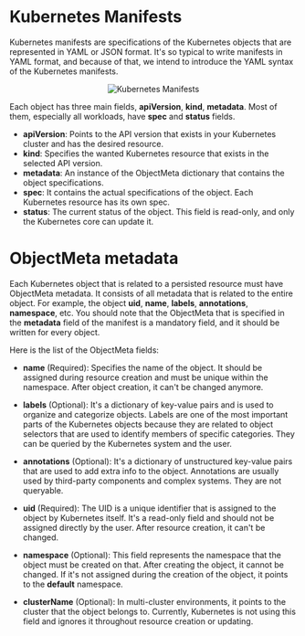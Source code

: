 # Kubernetes Manifests

Kubernetes manifests are specifications of the Kubernetes objects that are represented in YAML or JSON format. It's so typical to write manifests in YAML format, and because of that, we intend to introduce the YAML syntax of the Kubernetes manifests.

<p align="center">
  <img alt="Kubernetes Manifests" src="https://raw.githubusercontent.com/ssbostan/kubernetes-complete-reference/master/assets/contents/concepts/manifests/manifests.png">
</p>

Each object has three main fields, **apiVersion**, **kind**, **metadata**. Most of them, especially all workloads, have **spec** and **status** fields.

 - **apiVersion**: Points to the API version that exists in your Kubernetes cluster and has the desired resource.
 - **kind**: Specifies the wanted Kubernetes resource that exists in the selected API version.
 - **metadata**: An instance of the ObjectMeta dictionary that contains the object specifications.
 - **spec**: It contains the actual specifications of the object. Each Kubernetes resource has its own spec.
 - **status**: The current status of the object. This field is read-only, and only the Kubernetes core can update it.

# <a name="objectmeta">ObjectMeta metadata</a>

Each Kubernetes object that is related to a persisted resource must have ObjectMeta metadata. It consists of all metadata that is related to the entire object. For example, the object **uid**, **name**, **labels**, **annotations**, **namespace**, etc. You should note that the ObjectMeta that is specified in the **metadata** field of the manifest is a mandatory field, and it should be written for every object.

Here is the list of the ObjectMeta fields:

 - **name** (Required): Specifies the name of the object. It should be assigned during resource creation and must be unique within the namespace. After object creation, it can't be changed anymore.

 - **labels** (Optional): It's a dictionary of key-value pairs and is used to organize and categorize objects. Labels are one of the most important parts of the Kubernetes objects because they are related to object selectors that are used to identify members of specific categories. They can be queried by the Kubernetes system and the user.

 - **annotations** (Optional): It's a dictionary of unstructured key-value pairs that are used to add extra info to the object. Annotations are usually used by third-party components and complex systems. They are not queryable.

 - **uid** (Required): The UID is a unique identifier that is assigned to the object by Kubernetes itself. It's a read-only field and should not be assigned directly by the user. After resource creation, it can't be changed.

 - **namespace** (Optional): This field represents the namespace that the object must be created on that. After creating the object, it cannot be changed. If it's not assigned during the creation of the object, it points to the **default** namespace.

 - **clusterName** (Optional): In multi-cluster environments, it points to the cluster that the object belongs to. Currently, Kubernetes is not using this field and ignores it throughout resource creation or updating.
